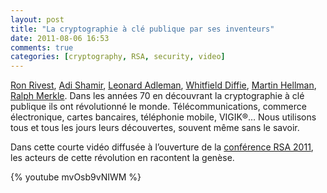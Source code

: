 ```yaml
---
layout: post
title: "La cryptographie à clé publique par ses inventeurs"
date: 2011-08-06 16:53
comments: true
categories: [cryptography, RSA, security, video]
---
```

[Ron Rivest](http://fr.wikipedia.org/wiki/Ronald_Rivest), [Adi Shamir](http://fr.wikipedia.org/wiki/Adi_Shamir), [Leonard Adleman](http://fr.wikipedia.org/wiki/Leonard_Adleman), [Whitfield Diffie](http://fr.wikipedia.org/wiki/Whitfield_Diffie), [Martin Hellman](http://fr.wikipedia.org/wiki/Martin_Hellman), [Ralph Merkle](http://fr.wikipedia.org/wiki/Ralph_Merkle). Dans les années 70 en découvrant la cryptographie à clé publique ils ont révolutionné le monde. Télécommunications, commerce électronique, cartes bancaires, téléphonie mobile, VIGIK®… Nous utilisons tous et tous les jours leurs découvertes, souvent même sans le savoir.

Dans cette courte vidéo diffusée à l’ouverture de la [conférence RSA 2011](http://www.rsaconference.com/2011/usa/), les acteurs de cette révolution en racontent la genèse.

{% youtube mvOsb9vNIWM %}

